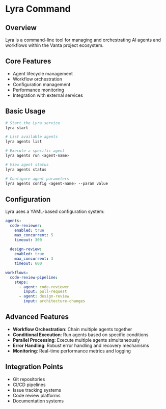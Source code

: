 # Lyra Command

## Overview
Lyra is a command-line tool for managing and orchestrating AI agents and workflows within the Vanta project ecosystem.

## Core Features
- Agent lifecycle management
- Workflow orchestration
- Configuration management
- Performance monitoring
- Integration with external services

## Basic Usage
```bash
# Start the Lyra service
lyra start

# List available agents
lyra agents list

# Execute a specific agent
lyra agents run <agent-name>

# View agent status
lyra agents status

# Configure agent parameters
lyra agents config <agent-name> --param value
```

## Configuration
Lyra uses a YAML-based configuration system:
```yaml
agents:
  code-reviewer:
    enabled: true
    max_concurrent: 5
    timeout: 300
  
  design-review:
    enabled: true
    max_concurrent: 3
    timeout: 600

workflows:
  code-review-pipeline:
    steps:
      - agent: code-reviewer
        input: pull-request
      - agent: design-review
        input: architecture-changes
```

## Advanced Features
- **Workflow Orchestration**: Chain multiple agents together
- **Conditional Execution**: Run agents based on specific conditions
- **Parallel Processing**: Execute multiple agents simultaneously
- **Error Handling**: Robust error handling and recovery mechanisms
- **Monitoring**: Real-time performance metrics and logging

## Integration Points
- Git repositories
- CI/CD pipelines
- Issue tracking systems
- Code review platforms
- Documentation systems









